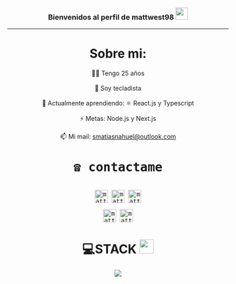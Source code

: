 

<h3 align="center">
  Bienvenidos al perfil de mattwest98
  <img src="https://media.giphy.com/media/hvRJCLFzcasrR4ia7z/giphy.gif" width="28">
</h3>

---
<div align="center">
  
# Sobre mi:
   ✋🏼 Tengo 25 años <br>
   <br>
   🎹 Soy tecladista <br>
   <br>
   🌱 Actualmente aprendiendo: ⚛ React.js y Typescript <br>
   <br>
   ⚡ Metas: Node.js y Next.js <br>
   <br>
   📫 Mi mail: smatiasnahuel@outlook.com
  

<div>
  <samp>
<h1 align="center">☎️ contactame</h1>
    <p align="center">
      <br/>
      <a href="https://www.linkedin.com/in/matiascancinos27/" target="blank"><img align="center"
         src="https://img.shields.io/badge/linkedin-%231DA1F2.svg?style=for-the-badge&logo=linkedin&logoColor=white"
         alt="matt" height="30"/></a>
      <a href="https://www.facebook.com/Mattican27" target="blank"><img align="center"
         src="https://img.shields.io/badge/facebook-4267B2.svg?style=for-the-badge&logo=facebook&logoColor=white"
         alt="matt" height="30"/></a>
      <a href="mailto:smatiasnahuel@outlook.com" target="blank"><img align="center"
         src="https://img.shields.io/badge/gmail-EA4335.svg?style=for-the-badge&logo=gmail&logoColor=white"
         alt="matt" height="30"/></a>
    </p>
  <p align="center">
      <a href="https://www.instagram.com/mattwest_/" target="blank"><img align="center"
         src="https://img.shields.io/badge/instagram-%23E4405F.svg?style=for-the-badge&logo=Instagram&logoColor=white"
         alt="matt" height="30"/></a>
      <a href="https://wa.me/+5491160496850" target="blank"><img align="center"
         src="https://img.shields.io/badge/whatsapp-4B7F1.svg?style=for-the-badge&logo=whatsapp&logoColor=white"
         alt="matt" height="30"/></a>
      <br>
    </p>
  </samp>
</div>




# 💻STACK <img src = "https://media2.giphy.com/media/QssGEmpkyEOhBCb7e1/giphy.gif?cid=ecf05e47a0n3gi1bfqntqmob8g9aid1oyj2wr3ds3mg700bl&rid=giphy.gif" width = 32px> 

<p align="center">
  <a href="https://skillicons.dev">
    <img src="https://skillicons.dev/icons?i=git,html,js,css,react,typescript" />
  </a>
</p>
</div>

